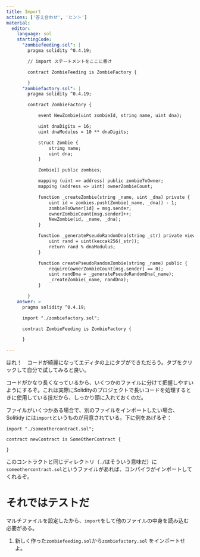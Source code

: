 ```yaml
---
title: Import
actions: ['答え合わせ', 'ヒント']
material:
  editor:
    language: sol
    startingCode:
      "zombiefeeding.sol": |
        pragma solidity ^0.4.19;

        // import ステートメントをここに書け

        contract ZombieFeeding is ZombieFactory {

        }
      "zombiefactory.sol": |
        pragma solidity ^0.4.19;

        contract ZombieFactory {

            event NewZombie(uint zombieId, string name, uint dna);

            uint dnaDigits = 16;
            uint dnaModulus = 10 ** dnaDigits;

            struct Zombie {
                string name;
                uint dna;
            }

            Zombie[] public zombies;

            mapping (uint => address) public zombieToOwner;
            mapping (address => uint) ownerZombieCount;

            function _createZombie(string _name, uint _dna) private {
                uint id = zombies.push(Zombie(_name, _dna)) - 1;
                zombieToOwner[id] = msg.sender;
                ownerZombieCount[msg.sender]++;
                NewZombie(id, _name, _dna);
            }

            function _generatePseudoRandomDna(string _str) private view returns (uint) {
                uint rand = uint(keccak256(_str));
                return rand % dnaModulus;
            }

            function createPseudoRandomZombie(string _name) public {
                require(ownerZombieCount[msg.sender] == 0);
                uint randDna = _generatePseudoRandomDna(_name);
                _createZombie(_name, randDna);
            }

        }
    answer: >
      pragma solidity ^0.4.19;

      import "./zombiefactory.sol";

      contract ZombieFeeding is ZombieFactory {

      }

---
```


ほれ！　コードが綺麗になってエディタの上にタブができただろう。タブをクリックして自分で試してみると良い。

コードがかなり長くなっているから、いくつかのファイルに分けて把握しやすいようにするぞ。これは実際にSolidityのプロジェクトで長いコードを処理するときに使用している技だから、しっかり頭に入れておくのだ。

ファイルがいくつかある場合で、別のファイルをインポートしたい場合、Solitidy には`import`というものが用意されている。下に例をあげるぞ：

```
import "./someothercontract.sol";

contract newContract is SomeOtherContract {

}
```
このコントラクトと同じディレクトリ（`./`はそういう意味だ）に `someothercontract.sol`というファイルがあれば、コンパイラがインポートしてくれるぞ。

# それではテストだ

マルチファイルを設定したから、`import`をして他のファイルの中身を読み込む必要がある。

1. 新しく作った`zombiefeeding.sol`から`zombiefactory.sol` をインポートせよ。
